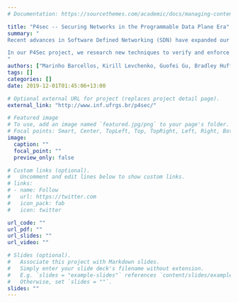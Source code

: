 ```yaml
---
# Documentation: https://sourcethemes.com/academic/docs/managing-content/

title: "P4sec -- Securing Networks in the Programmable Data Plane Era"
summary: "
Recent advances in Software Defined Networking (SDN) have expanded our ability to program the network to its data plane. Through domain specific languages like P4, network operators can quickly deploy new protocols on forwarding devices, customize their functionality, and develop innovative services. This flexibility comes however with a cost: network-wide security and correctness properties (e.g., isolation, reachability, etc.) become much harder to ensure, because network behavior is now determined by a combination of the control plane-driven configuration and the data plane program that resides on devices (also called switches). Existing network verification tools, which rely on a fixed, invariant model of the data plane, are inadequate for programmable data planes.

In our P4Sec project, we research new techniques to verify and enforce security properties in data plane networks. The verification techniques we work on extend existing verification tools by automatically generating a data plane model from a P4 program. We also work on adapting existing verification tools to integrate with our dynamically-generated models to verify network configuration updates issued by an SDN controller. We also research novel approaches to ensure that network security properties are satisfied by a network configuration that is based on data plane enforcement. We work to develop an in-line monitor, implemented in the data plane itself, that enforces critical security properties, such as isolation and bandwidth limits, even in the presence of a faulty user data plane program or controller.
"
authors: ["Marinho Barcellos, Kirill Levchenko, Guofei Gu, Bradley Huffake, Weverton Cordeiro, Luciano Paschoal Gaspary, Alberto Egon Schaeffer-Filho, Eduardo Alchieri, Jacir Bordim, João Gondim, Stenio Fernandes"]
tags: []
categories: []
date: 2019-12-01T01:45:06+13:00

# Optional external URL for project (replaces project detail page).
external_link: "http://www.inf.ufrgs.br/p4sec/"

# Featured image
# To use, add an image named `featured.jpg/png` to your page's folder.
# Focal points: Smart, Center, TopLeft, Top, TopRight, Left, Right, BottomLeft, Bottom, BottomRight.
image:
  caption: ""
  focal_point: ""
  preview_only: false

# Custom links (optional).
#   Uncomment and edit lines below to show custom links.
# links:
# - name: Follow
#   url: https://twitter.com
#   icon_pack: fab
#   icon: twitter

url_code: ""
url_pdf: ""
url_slides: ""
url_video: ""

# Slides (optional).
#   Associate this project with Markdown slides.
#   Simply enter your slide deck's filename without extension.
#   E.g. `slides = "example-slides"` references `content/slides/example-slides.md`.
#   Otherwise, set `slides = ""`.
slides: ""
---
```

